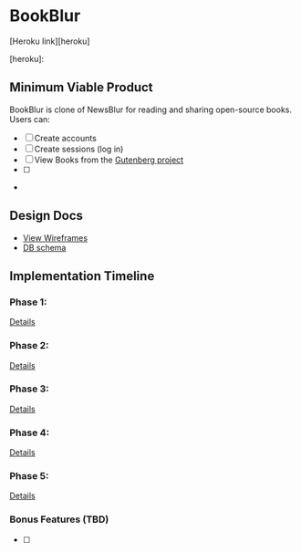 # BookBlur

[Heroku link][heroku]

[heroku]:

## Minimum Viable Product
BookBlur is clone of NewsBlur for reading and sharing open-source books. Users can:

- [ ] Create accounts
- [ ] Create sessions (log in)
- [ ] View Books from the [Gutenberg project][gutenberg]
- [ ]

* [gutenberg]: https://www.gutenberg.org/


## Design Docs
* [View Wireframes][views]
* [DB schema][schema]

[views]: ./docs/views.md
[schema]: ./docs/schema.md

## Implementation Timeline

### Phase 1:


[Details][phase-one]

### Phase 2:

[Details][phase-two]

### Phase 3:

[Details][phase-three]

### Phase 4:

[Details][phase-four]

### Phase 5:

[Details][phase-five]

### Bonus Features (TBD)
- [ ] 


[phase-one]: ./docs/phases/phase1.md
[phase-two]: ./docs/phases/phase2.md
[phase-three]: ./docs/phases/phase3.md
[phase-four]: ./docs/phases/phase4.md
[phase-five]: ./docs/phases/phase5.md
